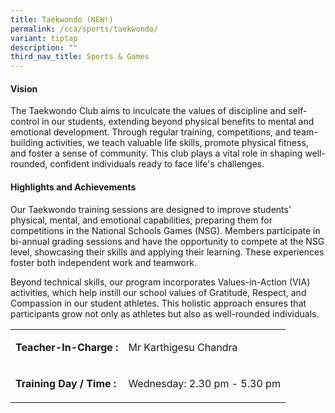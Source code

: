 ```yaml
---
title: Taekwondo (NEW!)
permalink: /cca/sports/taekwondo/
variant: tiptap
description: ""
third_nav_title: Sports & Games
---
```

<h4><strong>Vision</strong></h4>
<p>The Taekwondo Club aims to inculcate the values of discipline and self-control
in our students, extending beyond physical benefits to mental and emotional
development. Through regular training, competitions, and team-building
activities, we teach valuable life skills, promote physical fitness, and
foster a sense of community. This club plays a vital role in shaping well-rounded,
confident individuals ready to face life's challenges.</p>
<h4><strong>Highlights and Achievements</strong></h4>
<p>Our Taekwondo training sessions are designed to improve students' physical,
mental, and emotional capabilities, preparing them for competitions in
the National Schools Games (NSG). Members participate in bi-annual grading
sessions and have the opportunity to compete at the NSG level, showcasing
their skills and applying their learning. These experiences foster both
independent work and teamwork.</p>
<p>Beyond technical skills, our program incorporates Values-in-Action (VIA)
activities, which help instill our school values of Gratitude, Respect,
and Compassion in our student athletes. This holistic approach ensures
that participants grow not only as athletes but also as well-rounded individuals.</p>
<table style="minWidth: 50px">
<colgroup>
<col>
<col>
</colgroup>
<tbody>
<tr>
<td rowspan="1" colspan="1">
<p><strong>Teacher-In-Charge :</strong>
</p>
</td>
<td rowspan="1" colspan="1">
<p>Mr Karthigesu Chandra</p>
</td>
</tr>
<tr>
<td rowspan="1" colspan="1">
<p><strong>Training Day / Time :</strong>
</p>
</td>
<td rowspan="1" colspan="1">
<p>Wednesday: 2.30 pm - 5.30 pm</p>
</td>
</tr>
</tbody>
</table>
<p>&nbsp;</p>
<p>&nbsp;</p>